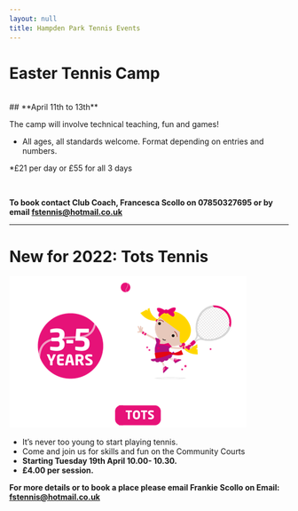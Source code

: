 ```yaml
---
layout: null
title: Hampden Park Tennis Events
---
```



# Easter Tennis Camp

<br>
## **April 11th to 13th**  

The camp will involve technical teaching, fun and games! 

* All ages, all standards welcome. 
Format depending on entries and numbers.


*£21 per day or £55 for all 3 days


<br>

**To book contact Club Coach, Francesca Scollo on 07850327695 or by email fstennis@hotmail.co.uk**

---

# New for 2022: **Tots Tennis**

![tots tennis](images/tots-tennis.png "Tots Tennis")


* It’s never too young to start playing tennis.
* Come and join us for skills and fun on the Community Courts 
* **Starting Tuesday 19th April 10.00- 10.30.**  
* **£4.00 per session.**

**For more details or to book a place please email Frankie Scollo on 
Email: fstennis@hotmail.co.uk**





